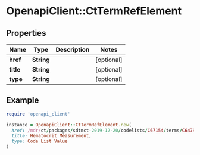 # OpenapiClient::CtTermRefElement

## Properties

| Name | Type | Description | Notes |
| ---- | ---- | ----------- | ----- |
| **href** | **String** |  | [optional] |
| **title** | **String** |  | [optional] |
| **type** | **String** |  | [optional] |

## Example

```ruby
require 'openapi_client'

instance = OpenapiClient::CtTermRefElement.new(
  href: /mdr/ct/packages/sdtmct-2019-12-20/codelists/C67154/terms/C64796,
  title: Hematocrit Measurement,
  type: Code List Value
)
```

